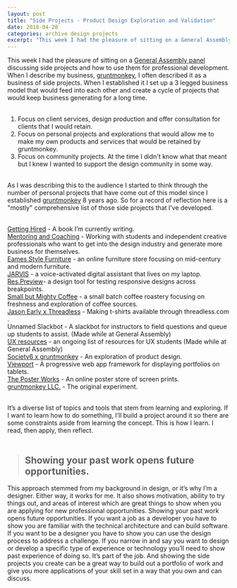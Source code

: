 ```yaml
---
layout: post
title: "Side Projects - Product Design Exploration and Validation"
date: 2018-04-20
categories: archive design projects
excerpt: "This week I had the pleasure of sitting on a General Assembly panel discussing side projects and how to use them for professional development."
---
```


This week I had the pleasure of sitting on a [General Assembly panel](https://generalassemb.ly/education/how-to-be-a-side-hustler-a-definitive-guide) discussing side projects and how to use them for professional development. When I describe my business, [gruntmonkey](https://gruntmonkey.com), I often described it as a business of side projects. When I established it I set up a 3 legged business model that would feed into each other and create a cycle of projects that would keep business generating for a long time. <br><br>

1. Focus on client services, design production and offer consultation for clients that I would retain.
2. Focus on personal projects and explorations that would allow me to make my own products and services that would be retained by gruntmonkey.
3. Focus on community projects. At the time I didn't know what that meant but I knew I wanted to support the design community in some way.<br><br>

As I was describing this to the audience I started to think through the number of personal projects that have come out of this model since I established [gruntmonkey](https://gruntmonkey.com) 8 years ago. So for a record of reflection here is a "mostly" comprehensive list of those side projects that I’ve developed.<br><br>

[Getting Hired](https://jasonearly.com/getting-hired/) - A book I’m currently writing.  
[Mentoring and Coaching](http://bit.ly/mentor-scheduling) - Working with students and independent creative professionals who want to get into the design industry and generate more business for themselves.  
[Eames Style Furniture](https://eamesstylefurniture.com) - an online furniture store focusing on mid-century and modern furniture.  
[JARVIS](https://github.com/jasonearly/JARVIS) - a voice-activated digital assistant that lives on my laptop.  
[Res.Preview](https://github.com/jasonearly/res-preview)- a design tool for testing responsive designs across breakpoints.  
[Small but Mighty Coffee](https://smallbutmighty.coffee) - a small batch coffee roastery focusing on freshness and exploration of coffee sources.  
[Jason Early x Threadless](https://jasonearly.threadless.com) - Making t-shirts available through threadless.com .  
Unnamed Slackbot - A slackbot for instructors to field questions and queue up students to assist. (Made while at General Assembly)  
[UX resources](https://github.com/ga-chicago/UXDI-resources) - an ongoing list of resources for UX students (Made while at General Assembly)  
[Society6 x gruntmonkey](https://society6.com/gruntmonkey) - An exploration of product design.  
[Viewport](https://github.com/gruntmonkeyLLC/viewport) - A progressive web app framework for displaying portfolios on tablets.  
[The Poster Works](http://theposterworks.com) - An online poster store of screen prints.  
[gruntmonkey LLC.](https://gruntmonkey.com) - The original experiment. <br><br>

It’s a diverse list of topics and tools that stem from learning and exploring. If I want to learn how to do something, I’ll build a project around it so there are some constraints aside from learning the concept. This is how I learn. I read, then apply, then reflect.<br><br>

> ## Showing your past work opens future opportunities.

This approach stemmed from my background in design, or it’s why I’m a designer. Either way, it works for me. It also shows motivation, ability to try things out, and areas of interest which are great things to show when you are applying for new professional opportunities. Showing your past work opens future opportunities. If you want a job as a developer you have to show you are familiar with the technical architecture and can build software. If you want to be a designer you have to show you can use the design process to address a challenge. If you narrow in and say you want to design or develop a specific type of experience or technology you’ll need to show past experience of doing so. It’s part of the job. And showing the side projects you create can be a great way to build out a portfolio of work and give you more applications of your skill set in a way that you own and can discuss.
